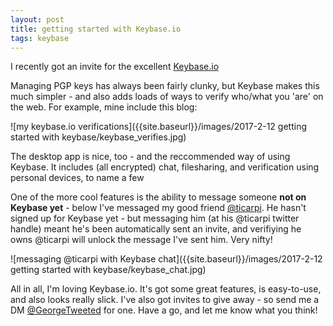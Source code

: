```yaml
---
layout: post
title: getting started with Keybase.io
tags: keybase
---
```


I recently got an invite for the excellent [Keybase.io](https://keybase.io)

Managing PGP keys has always been fairly clunky, but Keybase makes this much simpler - and also adds loads of ways to verify who/what you 'are' on the web. For example, mine include this blog:


![my keybase.io verifications]({{site.baseurl}}/images/2017-2-12 getting started with keybase/keybase_verifies.jpg)

The desktop app is nice, too - and the reccommended way of using Keybase. It includes (all encrypted) chat, filesharing, and verification using personal devices, to name a few 

One of the more cool features is the ability to message someone **not on Keybase yet** - below I've messaged my good friend [@ticarpi](twitter.com/ticarpi "@ticarpi on twitter"). He hasn't signed up for Keybase yet - but messaging him (at his @ticarpi twitter handle) meant he's been automatically sent an invite, and verifiying he owns @ticarpi will unlock the message I've sent him. Very nifty!

![messaging @ticarpi with Keybase chat]({{site.baseurl}}/images/2017-2-12 getting started with keybase/keybase_chat.jpg)

All in all, I'm loving Keybase.io. It's got some great features, is easy-to-use, and also looks really slick. I've also got invites to give away - so send me a DM [@GeorgeTweeted](twitter.com/georgetweeted "@GeorgeTweeted on Twitter") for one. Have a go, and let me know what you think!